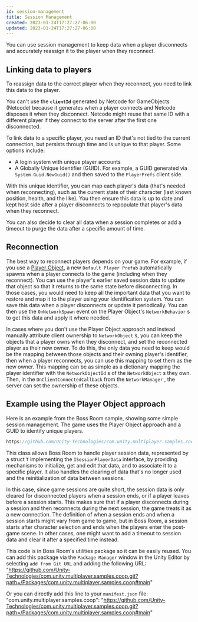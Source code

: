 ```yaml
---
id: session-management
title: Session Management
created: 2023-01-24T17:27:27-06:00
updated: 2023-01-24T17:27:27-06:00
---
```


You can use session management to keep data when a player disconnects and accurately reassign it to the player when they reconnect.

## Linking data to players

To reassign data to the correct player when they reconnect, you need to link this data to the player.

You can't use the **`clientId`** generated by Netcode for GameObjects (Netcode) because it generates when a player connects and Netcode disposes it when they disconnect. Netcode might reuse that same ID with a different player if they connect to the server after the first one disconnected.

To link data to a specific player, you need an ID that's not tied to the current connection, but persists through time and is unique to that player. Some options include:

* A login system with unique player accounts
* A Globally Unique Identifier (GUID). For example, a GUID generated via `System.Guid.NewGuid()` and then saved to the `PlayerPrefs` client side.

With this unique identifier, you can map each player's data (that's needed when reconnecting), such as the current state of their character (last known position, health, and the like). You then ensure this data is up to date and kept host side after a player disconnects to repopulate that player's data when they reconnect.

You can also decide to clear all data when a session completes or add a timeout to purge the data after a specific amount of time.

## Reconnection

The best way to reconnect players depends on your game. For example, if you use a [Player Object](../basics/networkobject.md#player-objects), a new `Default Player Prefab` automatically spawns when a player connects to the game (including when they reconnect). You can use the player's earlier saved session data to update that object so that it returns to the same state before disconnecting. In those cases, you would need to keep all the important data that you want to restore and map it to the player using your identification system. You can save this data when a player disconnects or update it periodically. You can then use the `OnNetworkSpawn` event on the Player Object's `NetworkBehavior` s to get this data and apply it where needed.

In cases where you don't use the Player Object approach and instead manually attribute client ownership to `NetworkObject` s, you can keep the objects that a player owns when they disconnect, and set the reconnected player as their new owner. To do this, the only data you need to keep would be the mapping between those objects and their owning player's identifier, then when a player reconnects, you can use this mapping to set them as the new owner. This mapping can be as simple as a dictionary mapping the player identifier with the `NetworkObjectId` s of the `NetworkObject` s they own. Then, in the `OnClientConnectedCallback` from the `NetworkManager` , the server can set the ownership of these objects.

## Example using the Player Object approach

Here is an example from the Boss Room sample, showing some simple session management. The game uses the Player Object approach and a GUID to identify unique players.

```csharp reference
https://github.com/Unity-Technologies/com.unity.multiplayer.samples.coop/blob/main/Packages/com.unity.multiplayer.samples.coop/Utilities/Net/SessionManager.cs
```

This class allows Boss Room to handle player session data, represented by a struct `T` implementing the `ISessionPlayerData` interface, by providing mechanisms to initialize, get and edit that data, and to associate it to a specific player. It also handles the clearing of data that's no longer used and the reinitialization of data between sessions.

In this case, since game sessions are quite short, the session data is only cleared for disconnected players when a session ends, or if a player leaves before a session starts. This makes sure that if a player disconnects during a session and then reconnects during the next session, the game treats it as a new connection. The definition of when a session ends and when a session starts might vary from game to game, but in Boss Room, a session starts after character selection and ends when the players enter the post-game scene. In other cases, one might want to add a timeout to session data and clear it after a specified time instead.

This code is in Boss Room's utilities package so it can be easily reused. You can add this package via the `Package Manager` window in the Unity Editor by selecting `add from Git URL` and adding the following URL: "https://github.com/Unity-Technologies/com.unity.multiplayer.samples.coop.git?path=/Packages/com.unity.multiplayer.samples.coop#main"

Or you can directly add this line to your `manifest.json` file: "com.unity.multiplayer.samples.coop": "https://github.com/Unity-Technologies/com.unity.multiplayer.samples.coop.git?path=/Packages/com.unity.multiplayer.samples.coop#main"
